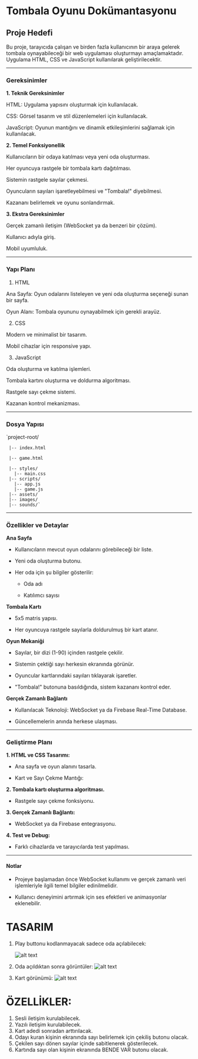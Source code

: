 # Tombala Oyunu Dokümantasyonu

## Proje Hedefi

Bu proje, tarayıcıda çalışan ve birden fazla kullanıcının bir araya gelerek tombala oynayabileceği bir web uygulaması oluşturmayı amaçlamaktadır. Uygulama HTML, CSS ve JavaScript kullanılarak geliştirilecektir.

---

### Gereksinimler

**1. Teknik Gereksinimler**

HTML: Uygulama yapısını oluşturmak için kullanılacak.

CSS: Görsel tasarım ve stil düzenlemeleri için kullanılacak.

JavaScript: Oyunun mantığını ve dinamik etkileşimlerini sağlamak için kullanılacak.

**2. Temel Fonksiyonellik**

Kullanıcıların bir odaya katılması veya yeni oda oluşturması.

Her oyuncuya rastgele bir tombala kartı dağıtılması.

Sistemin rastgele sayılar çekmesi.

Oyuncuların sayıları işaretleyebilmesi ve "Tombala!" diyebilmesi.

Kazananı belirlemek ve oyunu sonlandırmak.

**3. Ekstra Gereksinimler**

Gerçek zamanlı iletişim (WebSocket ya da benzeri bir çözüm).

Kullanıcı adıyla giriş.

Mobil uyumluluk.

---

### Yapı Planı

1. HTML

Ana Sayfa: Oyun odalarını listeleyen ve yeni oda oluşturma seçeneği sunan bir sayfa.

Oyun Alanı: Tombala oyununu oynayabilmek için gerekli arayüz.

2. CSS

Modern ve minimalist bir tasarım.

Mobil cihazlar için responsive yapı.

3. JavaScript

Oda oluşturma ve katılma işlemleri.

Tombala kartını oluşturma ve doldurma algoritması.

Rastgele sayı çekme sistemi.

Kazanan kontrol mekanizması.

---

### Dosya Yapısı

`project-root/

     |-- index.html
     
     |-- game.html
     
     |-- styles/
       |-- main.css
     |-- scripts/
       |-- app.js
       |-- game.js
     |-- assets/
     |-- images/
     |-- sounds/`

---

### Özellikler ve Detaylar

**Ana Sayfa**

- Kullanıcıların mevcut oyun odalarını görebileceği bir liste.

- Yeni oda oluşturma butonu.

- Her oda için şu bilgiler gösterilir:

  - Oda adı

  - Katılımcı sayısı

**Tombala Kartı**

- 5x5 matris yapısı.

- Her oyuncuya rastgele sayılarla doldurulmuş bir kart atanır.

**Oyun Mekaniği**

- Sayılar, bir dizi (1-90) içinden rastgele çekilir.

- Sistemin çektiği sayı herkesin ekranında görünür.

- Oyuncular kartlarındaki sayıları tıklayarak işaretler.

- "Tombala!" butonuna basıldığında, sistem kazananı kontrol eder.

**Gerçek Zamanlı Bağlantı**

- Kullanılacak Teknoloji: WebSocket ya da Firebase Real-Time Database.

- Güncellemelerin anında herkese ulaşması.

---

### Geliştirme Planı

**1. HTML ve CSS Tasarımı:**

- Ana sayfa ve oyun alanını tasarla.

- Kart ve Sayı Çekme Mantığı:

**2. Tombala kartı oluşturma algoritması.**

- Rastgele sayı çekme fonksiyonu.

**3. Gerçek Zamanlı Bağlantı:**

- WebSocket ya da Firebase entegrasyonu.

**4. Test ve Debug:**

- Farklı cihazlarda ve tarayıcılarda test yapılması.

---

#### Notlar

- Projeye başlamadan önce WebSocket kullanımı ve gerçek zamanlı veri işlemleriyle ilgili temel bilgiler edinilmelidir.

- Kullanıcı deneyimini artırmak için ses efektleri ve animasyonlar eklenebilir.

# TASARIM

1. Play buttonu kodlanmayacak sadece oda açılabilecek:

   ![alt text](image.png)

2. Oda açıldıktan sonra görüntüler:
   ![alt text](image-1.png)

3. Kart görünümü:
   ![alt text](image-3.png)

# ÖZELLİKLER:

1. Sesli iletişim kurulabilecek.
2. Yazılı iletişim kurulabilecek.
3. Kart adedi sonradan arttırılacak.
4. Odayı kuran kişinin ekranında sayı belirlemek için çekiliş butonu olacak.
5. Çekilen sayı dönen sayılar içinde sabitlenerek gösterilecek.
6. Kartında sayı olan kişinin ekranında BENDE VAR butonu olacak.
